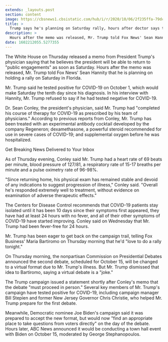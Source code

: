 ```yaml
--- 
extends: _layouts.post 
section: content 
image: https://cbsnews1.cbsistatic.com/hub/i/r/2020/10/06/2f235ffa-79dc-488e-a8b6-a9505ed3c914/thumbnail/1200x630/9affe212b33034f25b011672f9fd801f/cbsn-fusion-covid-19-president-trump-current-health-condition-doctor-james-hamblin-thumbnail-560680-640x360.jpg 
title: > 
  Trump says he's planning on Saturday rally, hours after doctor says that's the day he can likely "return to public engagements" 
description: > 
  Hours after the memo was released, Mr. Trump told Fox News' Sean Hannity that he is planning on holding a rally on Saturday in Florida.Mr. Trump said he tested positive for COVID-19 on October 1, which would make Saturday the tenth day since his diagnosis.In his interview with Hannity, Mr. Trump refused to say if he had tested negative for COVID-19.Conley said on Wednesday that Mr. Trump had been fever-free for 24 hours.But Mr. Trump dismissed that idea to Bartiromo, saying a virtual debate is a "joke." 
date: 1602212055.5277355 
--- 
```

The White House on Thursday released a memo from President Trump's physician saying that he believes the president will be able to return to "public engagements" as soon as Saturday. Hours after the memo was released, Mr. Trump told Fox News' Sean Hannity that he is planning on holding a rally on Saturday in Florida.

Mr. Trump said he tested positive for COVID-19 on October 1, which would make Saturday the tenth day since his diagnosis. In his interview with Hannity, Mr. Trump refused to say if he had tested negative for COVID-19.

Dr. Sean Conley, the president's physician, said Mr. Trump had "completed his course of therapy for COVID-19 as prescribed by his team of physicians." According to previous reports from Conley, Mr. Trump has been treated with an experimental antibody cocktail developed by the company Regeneron; dexamethasone, a powerful steroid recommended for use in severe cases of COVID-19; and supplemental oxygen before he was hospitalized.

Get Breaking News Delivered to Your Inbox

As of Thursday evening, Conley said Mr. Trump had a heart rate of 69 beats per minute, blood pressure of 127/81, a respiratory rate of 15-17 breaths per minute and a pulse oximetry rate of 96-98%.

"Since returning home, his physical exam has remained stable and devoid of any indications to suggest progression of illness," Conley said. "Overall he's responded extremely well to treatment, without evidence on examination of adverse therapeutic effects."

The Centers for Disease Control recommends that COVID-19 patients stay isolated until it has been 10 days since their symptoms first appeared, they have had at least 24 hours with no fever, and all of their other symptoms of COVID-19 have started improving. Conley said on Wednesday that Mr. Trump had been fever-free for 24 hours.

Mr. Trump has been eager to get back on the campaign trail, telling Fox Business' Maria Bartiromo on Thursday morning that he'd "love to do a rally tonight."

On Thursday morning, the nonpartisan Commission on Presidential Debates announced the second debate, scheduled for October 15, will be changed to a virtual format due to Mr. Trump's illness. But Mr. Trump dismissed that idea to Bartiromo, saying a virtual debate is a "joke."

The Trump campaign issued a statement shortly after Conley's memo that the debate "must proceed in person." Several key members of Mr. Trump's campaign have tested positive for COVID-19, including campaign manager Bill Stepien and former New Jersey Governor Chris Christie, who helped Mr. Trump prepare for the first debate.

Meanwhile, Democratic nominee Joe Biden's campaign said it was prepared to accept the new format, but would now "find an appropriate place to take questions from voters directly" on the day of the debate. Hours later, ABC News announced it would be conducting a town hall event with Biden on October 15, moderated by George Stephanopoulos.